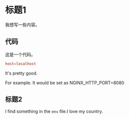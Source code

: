 # 标题1

我想写一些内容。

## 代码

这是一个代码。

```conf
host=localhost
```

It's pretty good.

For example. It would be set as NGINX_HTTP_PORT=8080

## 标题2

I find something in the `env` file.I love my country.
